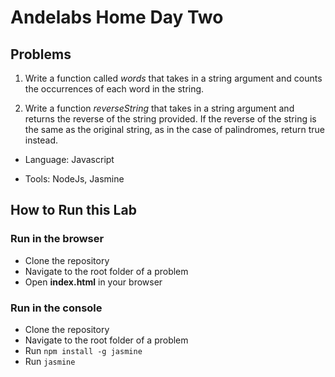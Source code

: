 # Andelabs Home Day Two

## Problems

1. Write a function called *words*  that takes in a string argument and counts the occurrences of each word in the string.

2. Write a function *reverseString*  that takes in a string argument and returns the reverse of the string provided.
If the reverse of the string is the same as the original string, as in the case of palindromes, return true instead.

+ Language: Javascript

+ Tools: NodeJs, Jasmine

## How to Run this Lab
### Run in the browser
+ Clone the repository
+ Navigate to the root folder of a problem
+ Open **index.html** in your browser 

### Run in the console
+ Clone the repository
+ Navigate to the root folder of a problem
+ Run  `npm install -g jasmine`
+ Run  `jasmine`